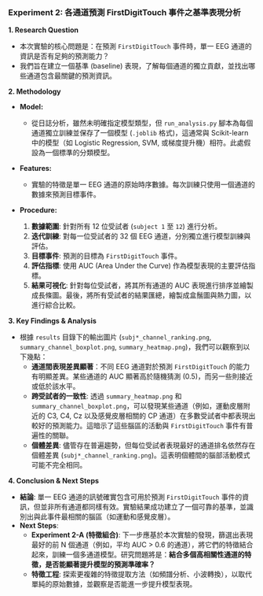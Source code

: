 ### **Experiment 2: 各通道預測 FirstDigitTouch 事件之基準表現分析**

**1. Research Question**

*   本次實驗的核心問題是：在預測 `FirstDigitTouch` 事件時，單一 EEG 通道的資訊是否有足夠的預測能力？
*   我們旨在建立一個基準 (baseline) 表現，了解每個通道的獨立貢獻，並找出哪些通道包含最關鍵的預測資訊。

**2. Methodology**

*   **Model:**
    *   從日誌分析，雖然未明確指定模型類型，但 `run_analysis.py` 腳本為每個通道獨立訓練並保存了一個模型 (`.joblib` 格式)，這通常與 Scikit-learn 中的模型（如 Logistic Regression, SVM, 或梯度提升機）相符。此處假設為一個標準的分類模型。

*   **Features:**
    *   實驗的特徵是單一 EEG 通道的原始時序數據。每次訓練只使用一個通道的數據來預測目標事件。

*   **Procedure:**
    1.  **數據範圍**: 針對所有 12 位受試者 (`subject 1` 至 `12`) 進行分析。
    2.  **迭代訓練**: 對每一位受試者的 32 個 EEG 通道，分別獨立進行模型訓練與評估。
    3.  **目標事件**: 預測的目標為 `FirstDigitTouch` 事件。
    4.  **評估指標**: 使用 AUC (Area Under the Curve) 作為模型表現的主要評估指標。
    5.  **結果可視化**: 針對每位受試者，將其所有通道的 AUC 表現進行排序並繪製成長條圖。最後，將所有受試者的結果匯總，繪製成盒鬚圖與熱力圖，以進行綜合比較。

**3. Key Findings & Analysis**

*   根據 `results` 目錄下的輸出圖片 (`subj*_channel_ranking.png`, `summary_channel_boxplot.png`, `summary_heatmap.png`)，我們可以觀察到以下幾點：
    *   **通道間表現差異顯著**：不同 EEG 通道對於預測 `FirstDigitTouch` 的能力有明顯差異。某些通道的 AUC 顯著高於隨機猜測 (0.5)，而另一些則接近或低於該水平。
    *   **跨受試者的一致性**: 透過 `summary_heatmap.png` 和 `summary_channel_boxplot.png`，可以發現某些通道（例如，運動皮層附近的 C3, C4, Cz 以及感覺皮層相關的 CP 通道）在多數受試者中都表現出較好的預測能力。這暗示了這些腦區的活動與 `FirstDigitTouch` 事件有普遍性的關聯。
    *   **個體差異**: 儘管存在普遍趨勢，但每位受試者表現最好的通道排名依然存在個體差異 (`subj*_channel_ranking.png`)。這表明個體間的腦部活動模式可能不完全相同。

**4. Conclusion & Next Steps**

*   **結論**: 單一 EEG 通道的訊號確實包含可用於預測 `FirstDigitTouch` 事件的資訊，但並非所有通道都同樣有效。實驗結果成功建立了一個可靠的基準，並識別出與此事件最相關的腦區（如運動和感覺皮層）。
*   **Next Steps**:
    *   **Experiment 2-A (特徵組合)**: 下一步應基於本次實驗的發現，篩選出表現最好的前 N 個通道（例如，平均 AUC > 0.6 的通道），將它們的特徵結合起來，訓練一個多通道模型。研究問題將是：**結合多個高相關性通道的特徵，是否能顯著提升模型的預測準確率？**
    *   **特徵工程**: 探索更複雜的特徵提取方法（如頻譜分析、小波轉換），以取代單純的原始數據，並觀察是否能進一步提升模型表現。
